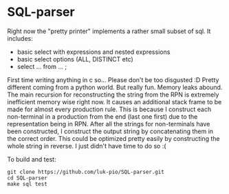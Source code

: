 # SQL-parser
Right now the "pretty printer" implements a rather small subset of sql. It includes:
- basic select with expressions and nested expressions
- basic select options (ALL, DISTINCT etc)
- select ... from ... ;

First time writing anything in c so... Please don't be too disgusted :D Pretty different coming from a python world. But really fun. Memory leaks abound. 
The main recursion for reconstructing the string from the RPN is extremely inefficient memory wise right now. It causes an additional stack frame to be made for almost every production rule. This is because I construct each non-terminal in a production from the end (last one first) due to the representation being in RPN. After all the strings for non-terminals have been constructed, I construct the output string by concatenating them in the correct order. This could be optimized pretty easily by constructing the whole string in reverse. I just didn't have time to do so :(  

To build and test:
```
git clone https://github.com/luk-pio/SQL-parser.git
cd SQL-parser
make sql test
```
